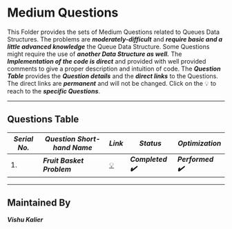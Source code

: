 
# Medium Questions

  This Folder provides the sets of Medium Questions related to Queues Data Structures. The problems are ***moderately-difficult*** and ***require basic and a little
  advanced knowledge*** the Queue Data Structure. Some Questions might require the use of ***another Data Structure as well.*** The ***Implementation of the code
  is direct*** and provided with well provided comments to give a proper description and intuition of code. The ***Question Table*** provides the ***Question details*** 
  and the ***direct links*** to the Questions. The direct links are ***permanent*** and will not be changed. Click on the :bulb: to reach to the ***specific Questions***.

------

## Questions Table

| <b><i>Serial No. | <b><i>Question Short-hand Name | <b><i>Link | ***Status*** | <b><i>Optimization |
|-|-|-|-|-|
| 1. | ***Fruit Basket Problem*** | [:bulb:](https://github.com/VishuKalier2003/DSA---Fruit-Basket-Problem) | <b><i>Completed ✔️ | <b><i>Performed ✔️ |

-------

## Maintained By
<b><i> Vishu Kalier
